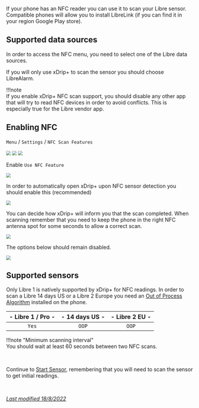 If your phone has an NFC reader you can use it to scan your Libre sensor. Compatible phones will allow you to install LibreLink (if you can find it in your region Google Play store).

## Supported data sources

In order to access the NFC menu, you need to select one of the Libre data sources.

If you will only use xDrip+ to scan the sensor you should choose LibreAlarm.

!!!note  
    If you enable xDrip+ NFC scan support, you should disable any other app that will try to read NFC devices in order to avoid conflicts. This is especially true for the Libre vendor app.

## Enabling NFC

`Menu` / `Settings` / `NFC Scan Features`

<img src="../../images/hamburger_menu.png" style="zoom:75%;" />

<img src="../../images/M-S.png" style="zoom:75%;" />

<img src="../images/M-S-HDS-NFC.png" style="zoom:75%;" />

Enable `Use NFC Feature`

<img src="../images/M-S-HDS-NFC2.png" style="zoom:75%;" />

In order to automatically open xDrip+ upon NFC sensor detection you should enable this (recommended)

<img src="../images/M-S-HDS-NFC3.png" style="zoom:75%;" />

You can decide how xDrip+ will inform you that the scan completed. When scanning remember that you need to keep the phone in the right NFC antenna spot for some seconds to allow a correct scan.

<img src="../images/M-S-HDS-NFC4.png" style="zoom:75%;" />

The options below should remain disabled.

<img src="../images/M-S-HDS-NFC5.png" style="zoom:75%;" />

## Supported sensors

Only Libre 1 is natively supported by xDrip+ for NFC readings. In order to scan a Libre 14 days US or a Libre 2 Europe you need an [Out of Process Algorithm](../../use/OOP/) installed on the phone.

| - Libre 1 / Pro - | - 14 days US - | - Libre 2 EU - |
| :---------------: | :------------: | :------------: |
|       `Yes`       |     `OOP`      |     `OOP`      |

!!!note "Minimum scanning interval"  
    You should wait at least 60 seconds between two NFC scans.

</br>

Continue to [Start Sensor](../../use/startsensor/#libre), remembering that you will need to scan the sensor to get initial readings.

</br>

[*Last modified 18/8/2022*](https://github.com/NightscoutFoundation/xDrip/releases/tag/2022.08.18)
